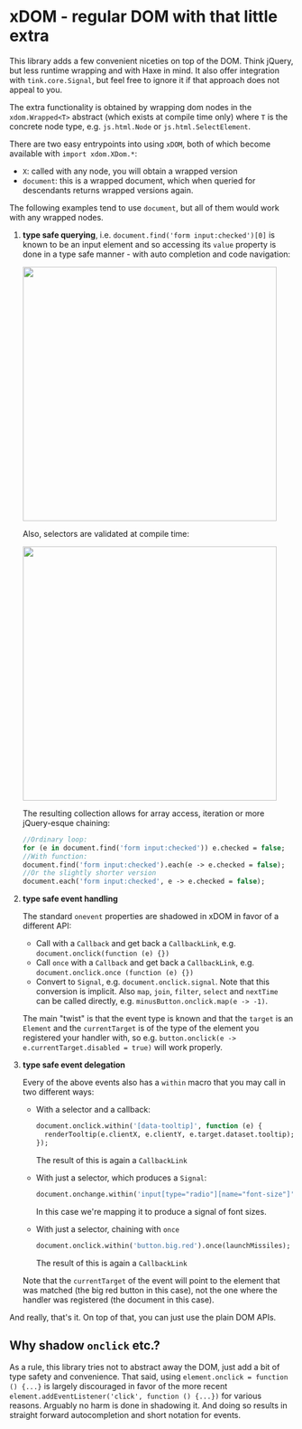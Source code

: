# xDOM - regular DOM with that little extra

This library adds a few convenient niceties on top of the DOM. Think jQuery, but less runtime wrapping and with Haxe in mind. It also offer integration with `tink.core.Signal`, but feel free to ignore it if that approach does not appeal to you.

The extra functionality is obtained by wrapping dom nodes in the `xdom.Wrapped<T>` abstract (which exists at compile time only) where `T` is the concrete node type, e.g. `js.html.Node` or `js.html.SelectElement`.

There are two easy entrypoints into using `xDOM`, both of which become available with `import xdom.XDom.*`:

- `X`: called with any node, you will obtain a wrapped version
- `document`: this is a wrapped document, which when queried for descendants returns wrapped versions again.

The following examples tend to use `document`, but all of them would work with any wrapped nodes.

1. **type safe querying**, i.e. `document.find('form input:checked')[0]` is known to be an input element and so accessing its `value` property is done in a type safe manner - with auto completion and code navigation:

   <img src="https://user-images.githubusercontent.com/509501/43994633-8d11a412-9da0-11e8-9425-6ab92e32c0bf.gif" width="450px">

   Also, selectors are validated at compile time:
  
   <img src="https://user-images.githubusercontent.com/509501/43994718-0fc340ea-9da2-11e8-8258-3c157dcd3cc1.gif" width="450px">

   The resulting collection allows for array access, iteration or more jQuery-esque chaining:

   ```haxe
   //Ordinary loop:
   for (e in document.find('form input:checked')) e.checked = false;
   //With function:
   document.find('form input:checked').each(e -> e.checked = false);
   //Or the slightly shorter version
   document.each('form input:checked', e -> e.checked = false);
   ```

2. **type safe event handling**

   The standard `onevent` properties are shadowed in xDOM in favor of a different API:

   - Call with a `Callback` and get back a `CallbackLink`, e.g. `document.onclick(function (e) {})`
   - Call `once` with a `Callback` and get back a `CallbackLink`, e.g. `document.onclick.once (function (e) {})`
   - Convert to `Signal`, e.g. `document.onclick.signal`. Note that this conversion is implicit. Also `map`, `join`, `filter`, `select` and `nextTime` can be called directly, e.g. `minusButton.onclick.map(e -> -1)`.

   The main "twist" is that the event type is known and that the `target` is an `Element` and the `currentTarget` is of the type of the element you registered your handler with, so e.g. `button.onclick(e -> e.currentTarget.disabled = true)` will work properly.

3. **type safe event delegation**

   Every of the above events also has a `within` macro that you may call in two different ways:

   - With a selector and a callback:

     ```haxe
     document.onclick.within('[data-tooltip]', function (e) {
       renderTooltip(e.clientX, e.clientY, e.target.dataset.tooltip);
     });
     ```

     The result of this is again a `CallbackLink`

   - With just a selector, which produces a `Signal`:

     ```haxe
     document.onchange.within('input[type="radio"][name="font-size"]').map(e -> e.target.value);
     ```

     In this case we're mapping it to produce a signal of font sizes.

   - With just a selector, chaining with `once`

     ```haxe
     document.onclick.within('button.big.red').once(launchMissiles);
     ```

     The result of this is again a `CallbackLink`

   Note that the `currentTarget` of the event will point to the element that was matched (the big red button in this case), not the one where the handler was registered (the document in this case).

And really, that's it. On top of that, you can just use the plain DOM APIs.

## Why shadow `onclick` etc.?

As a rule, this library tries not to abstract away the DOM, just add a bit of type safety and convenience. That said, using `element.onclick = function () {...}` is largely discouraged in favor of the more recent `element.addEventListener('click', function () {...})` for various reasons. Arguably no harm is done in shadowing it. And doing so results in straight forward autocompletion and short notation for events.

